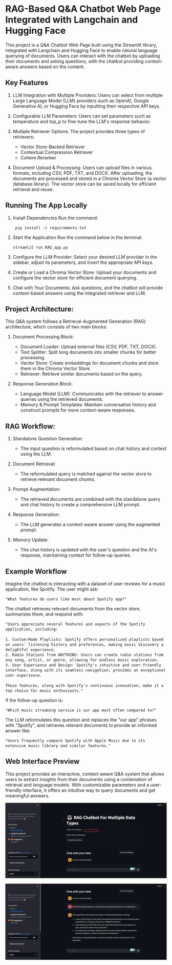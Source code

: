 # RAG-Based Q&A Chatbot Web Page Integrated with Langchain and Hugging Face 

This project is a Q&A Chatbot Web Page built using the Streamlit library, integrated with Langchain and Hugging Face to enable natural language querying of documents. Users can interact with the chatbot by uploading their documents and asking questions, with the chatbot providing context-aware answers based on the content.

## Key Features

1. LLM Integration with Multiple Providers:
   Users can select from multiple Large Language Model (LLM) providers such as OpenAI, Google Generative AI, or Hugging Face by inputting their respective API keys.

2. Configurable LLM Parameters:
   Users can set parameters such as temperature and top_p to fine-tune the LLM's response behavior.

3. Multiple Retriever Options:
   The project provides three types of retrievers:
   - Vector Store-Backed Retriever
   - Contextual Compression Retriever
   - Cohere Reranker

4. Document Upload & Processing:
   Users can upload files in various formats, including CSV, PDF, TXT, and DOCX. After uploading, the documents are processed and stored in a Chroma Vector Store (a vector database library). The vector store can be saved locally for efficient retrieval and reuse.

## Running The App Locally
1. Install Dependencies
   Run the command:

   	    pip install -r requirements.txt

2. Start the Application
   Run the command below in the terminal:

       streamlit run RAG_app.py

3. Configure the LLM Provider:
   Select your desired LLM provider in the sidebar, adjust its parameters, and insert the appropriate API keys.

4. Create or Load a Chroma Vector Store:
   Upload your documents and configure the vector store for efficient document querying.

5. Chat with Your Documents:
   Ask questions, and the chatbot will provide context-based answers using the integrated retriever and LLM.

## Project Architecture:

This Q&A system follows a Retrieval-Augmented Generation (RAG) architecture, which consists of two main blocks:

1. Document Processing Block:
   - Document Loader: Upload external files (CSV, PDF, TXT, DOCX).
   - Text Splitter: Split long documents into smaller chunks for better processing.
   - Vector Store: Create embeddings for document chunks and store them in the Chroma Vector Store.
   - Retriever: Retrieve similar documents based on the query.
  
2. Response Generation Block:
   - Language Model (LLM): Communicates with the retriever to answer queries using the retrieved documents.
   - Memory & Prompt Templates: Maintain conversation history and construct prompts for more context-aware responses.
  
## RAG Workflow:
1. Standalone Question Generation:
   - The input question is reformulated based on chat history and context using the LLM.

2. Document Retrieval:
   - The reformulated query is matched against the vector store to retrieve relevant document chunks.

3. Prompt Augmentation:
   - The retrieved documents are combined with the standalone query and chat history to create a comprehensive LLM prompt.

4. Response Generation:
   - The LLM generates a context-aware answer using the augmented prompt.

5. Memory Update:
   - The chat history is updated with the user's question and the AI's response, maintaining context for follow-up queries.

## Example Workflow
Imagine the chatbot is interacting with a dataset of user reviews for a music application, like Spotify. The user might ask:

    "What features do users like most about Spotify app?"

The chatbot retrieves relevant documents from the vector store, summarizes them, and respond with:

    "Users appreciate several features and aspects of the Spotify application, including:

    1. Custom-Made Playlists: Spotify offers personalized playlists based on users' listening history and preferences, making music discovery a delightful experience.
    2. Radio Stations from ANYTHING: Users can create radio stations from any song, artist, or genre, allowing for endless music exploration.
    3. User Experience and Design: Spotify's intuitive and user-friendly interface, along with its seamless navigation, provides an exceptional user experience.
    
    These features, along with Spotify's continuous innovation, make it a top choice for music enthusiasts."

If the follow-up question is:

    "Which music streaming service is our app most often compared to?"

The LLM reformulates this question and replaces the "our app" phrases with "Spotify", and retrieves relevant documents to provide an informed answer like:

    "Users frequently compare Spotify with Apple Music due to its extensive music library and similar features."

## Web Interface Preview

This project provides an interactive, context-aware Q&A system that allows users to extract insights from their documents using a combination of retrieval and language models. With customizable parameters and a user-friendly interface, it offers an intuitive way to query documents and get meaningful answers.

![UI Screenshot](https://github.com/wiryanatasunardi/QnA-Chatbot/blob/main/data/docs/screenshots/WEB_UI.png)

![Prompt Example](https://github.com/wiryanatasunardi/QnA-Chatbot/blob/main/data/docs/screenshots/Prompt_Response.png)
